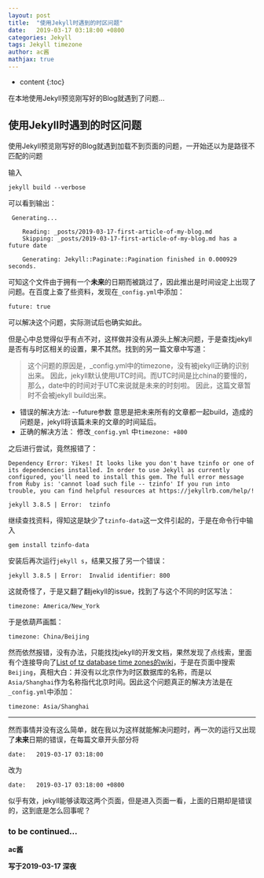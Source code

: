 ```yaml
---
layout: post
title:  "使用Jekyll时遇到的时区问题"
date:   2019-03-17 03:18:00 +0800
categories: Jekyll
tags: Jekyll timezone
author: ac酱
mathjax: true
---
```


* content
{:toc}

在本地使用Jekyll预览刚写好的Blog就遇到了问题...





## 使用Jekyll时遇到的时区问题
使用Jekyll预览刚写好的Blog就遇到加载不到页面的问题，一开始还以为是路径不匹配的问题

输入

    jekyll build --verbose 

可以看到输出：

     Generating...

        Reading: _posts/2019-03-17-first-article-of-my-blog.md
        Skipping: _posts/2019-03-17-first-article-of-my-blog.md has a future date

        Generating: Jekyll::Paginate::Pagination finished in 0.000929 seconds.

可知这个文件由于拥有一个**未来**的日期而被跳过了，因此推出是时间设定上出现了问题。在百度上查了些资料，发现在`_config.yml`中添加：

    future: true

可以解决这个问题，实际测试后也确实如此。

但是心中总觉得似乎有点不对，这样做并没有从源头上解决问题，于是查找jekyll是否有与时区相关的设置，果不其然。找到的另一篇文章中写道：

> 这个问题的原因是，_config.yml中的timezone，没有被jekyll正确的识别出来。
因此，jekyll默认使用UTC时间。而UTC时间是比china的要慢的，那么，date中的时间对于UTC来说就是未来的时刻啦。
因此，这篇文章暂时不会被jekyll build出来。
* 错误的解决方法:
--future参数  意思是把未来所有的文章都一起build，造成的问题是，jekyll将该篇未来的文章的时间延后。
* 正确的解决方法：
修改`_config.yml` 中`timezone: +800`

之后进行尝试，竟然报错了：

    Dependency Error: Yikes! It looks like you don't have tzinfo or one of its dependencies installed. In order to use Jekyll as currently configured, you'll need to install this gem. The full error message from Ruby is: 'cannot load such file -- tzinfo' If you run into trouble, you can find helpful resources at https://jekyllrb.com/help/!

    jekyll 3.8.5 | Error:  tzinfo

继续查找资料，得知这是缺少了`tzinfo-data`这一文件引起的，于是在命令行中输入

    gem install tzinfo-data

安装后再次运行`jekyll s`，结果又报了另一个错误：

    jekyll 3.8.5 | Error:  Invalid identifier: 800

这就奇怪了，于是又翻了翻jekyll的issue，找到了与这个不同的时区写法：

    timezone: America/New_York

于是依葫芦画瓢：

    timezone: China/Beijing

然而依然报错，没有办法，只能找找jekyll的开发文档，果然发现了点线索，里面有个连接导向了[List of tz database time zones的wiki](https://en.wikipedia.org/wiki/List_of_tz_database_time_zones)，于是在页面中搜索`Beijing`，真相大白：并没有以北京作为时区数据库的名称，而是以`Asia/Shanghai`作为名称指代北京时间。因此这个问题真正的解决方法是在`_config.yml`中添加：

    timezone: Asia/Shanghai


---

然而事情并没有这么简单，就在我以为这样就能解决问题时，再一次的运行又出现了**未来**日期的错误，在每篇文章开头部分将

    date:   2019-03-17 03:18:00

改为

    date:   2019-03-17 03:18:00 +0800

似乎有效，jekyll能够读取这两个页面，但是进入页面一看，上面的日期却是错误的，这到底是怎么回事呢？



### to be continued...


**ac酱**

**写于2019-03-17 深夜**

